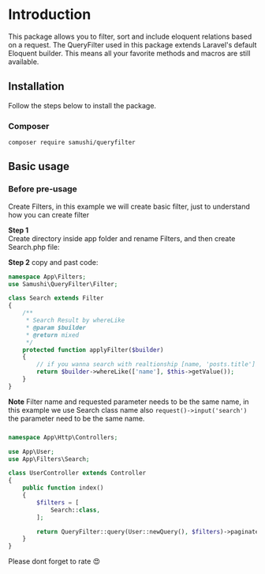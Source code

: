 # Introduction

This package allows you to filter, sort and include eloquent relations based on a request. The QueryFilter used in this package extends Laravel's default Eloquent builder. This means all your favorite methods and macros are still available.

## Installation

Follow the steps below to install the package.
### Composer
```
composer require samushi/queryfilter
```

## Basic usage

### Before pre-usage
Create Filters, in this example we will create basic filter, just to understand how you can create filter

**Step 1**  
Create directory inside app folder and rename Filters, and then create Search.php file:

**Step 2** copy and past code:
```php
namespace App\Filters;
use Samushi\QueryFilter\Filter;

class Search extends Filter
{
    /**
     * Search Result by whereLike
     * @param $builder
     * @return mixed
     */
    protected function applyFilter($builder)
    {
        // if you wanna search with realtionship [name, 'posts.title']
        return $builder->whereLike(['name'], $this->getValue());
    }
}
```

**Note** Filter name and requested parameter needs to be the same name, in this example we use Search class name also `request()->input('search')` the parameter need to be the same name.

### 
```php
namespace App\Http\Controllers;

use App\User;
use App\Filters\Search;

class UserController extends Controller
{
    public function index()
    {
        $filters = [
            Search::class,
        ];

        return QueryFilter::query(User::newQuery(), $filters)->paginate(10);
    }
}
``` 

Please dont forget to rate :heart_eyes:

